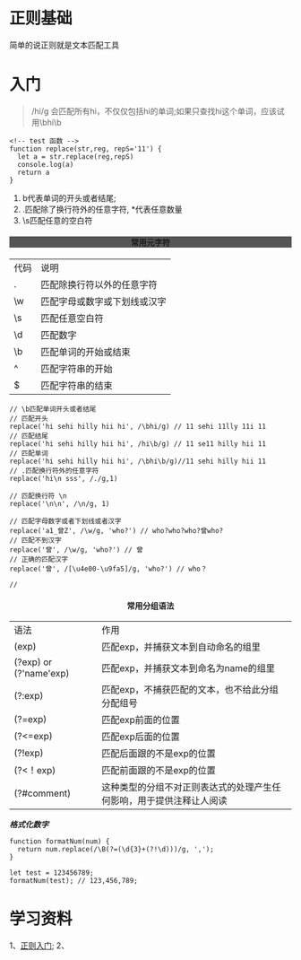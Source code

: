 # 正则基础

 简单的说正则就是文本匹配工具

 # 入门
 
 >/hi/g 会匹配所有hi，不仅仅包括hi的单词;如果只查找hi这个单词，应该试用\bhi\b


```
<!-- test 函数 -->
function replace(str,reg, repS='11') {
  let a = str.replace(reg,repS)
  console.log(a)
  return a
}

```
 1. b代表单词的开头或者结尾;
 2. .匹配除了换行符外的任意字符, *代表任意数量
 3. \s匹配任意的空白符

 <table style="backgroud: #f6f4f0" >
  <h4 style="text-align:center;background:#555">常用元字符</h4>
  <tr>
    <td >代码</td>
    <td>说明</td>
  </tr>
  <tr>
    <td >.</td>
    <td>匹配除换行符以外的任意字符</td>
  </tr>
  <tr>
    <td>\w</td>
    <td>匹配字母或数字或下划线或汉字</td>
  </tr>
  <tr>
    <td>\s</td>
    <td>匹配任意空白符</td>
  </tr>
  <tr>
    <td>\d</td>
    <td>匹配数字</td>
  </tr>
  <tr>
    <td>\b</td>
    <td>匹配单词的开始或结束</td>
  </tr>
  <tr>
    <td>^</td>
    <td>匹配字符串的开始</td>
  </tr>
  <tr>
    <td>$</td>
    <td>匹配字符串的结束</td>
  </tr>
  <h4 style="text-align:center;background:#555"></h4>
 </table>

 ```
// \b匹配单词开头或者结尾
// 匹配开头
replace('hi sehi hilly hii hi', /\bhi/g) // 11 sehi 11lly 11i 11
// 匹配结尾
replace('hi sehi hilly hii hi', /hi\b/g) // 11 se11 hilly hii 11
// 匹配单词
replace('hi sehi hilly hii hi', /\bhi\b/g)//11 sehi hilly hii 11
// .匹配换行符外的任意字符
replace('hi\n sss', /./g,1) 

// 匹配换行符 \n
replace('\n\n', /\n/g, 1)

// 匹配字母数字或者下划线或者汉字
replace('a1_曾Z', /\w/g, 'who?') // who?who?who?曾who?
// 匹配不到汉字
replace('曾', /\w/g, 'who?') // 曾
// 正确的匹配汉字
replace('曾', /[\u4e00-\u9fa5]/g, 'who?') // who？

// 

 ```


 <table style="backgroud: #e3e3e4" >
  <h4 style="text-align:center ">常用分组语法</h4>
  <tr>
    <td>语法</td>
    <td>作用</td>
  </tr>
  <tr>
    <td>(exp)</td>
    <td>匹配exp，并捕获文本到自动命名的组里</td>
  </tr>
  <tr>
    <td>(?<name>exp) or (?'name'exp)</td>
    <td>匹配exp，并捕获文本到命名为name的组里</td>
  </tr>
  <tr>
    <td>(?:exp)</td>
    <td>匹配exp，不捕获匹配的文本，也不给此分组分配组号</td>
  </tr>
  <tr>
    <td>(?=exp)</td>
    <td>匹配exp前面的位置</td>
  </tr>
  <tr>
    <td>(?<=exp)</td>
    <td>匹配exp后面的位置</td>
  </tr>
  <tr>
    <td>(?!exp)</td>
    <td>匹配后面跟的不是exp的位置</td>
  </tr>
  <tr>
    <td>(?<！exp)</td>
    <td>匹配前面跟的不是exp的位置</td>
  </tr>
  <tr>
    <td>(?#comment)</td>
    <td>这种类型的分组不对正则表达式的处理产生任何影响，用于提供注释让人阅读
</td>
  </tr>


 </table>
 

***格式化数字***

```
function formatNum(num) {
  return num.replace(/\B(?=(\d{3}+(?!\d)))/g, ',');
}

let test = 123456789;
formatNum(test); // 123,456,789;
```

# 学习资料
1、[正则入门](http://www.runoob.com/w3cnote/regular-expression-30-minutes-tutorial.html#alternative);
2、
